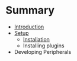 # Summary

* [Introduction](README.md)
* [Setup](setup/README.md)
   * [Installation](setup/installation.md)
   * Installing plugins
* Developing Peripherals

